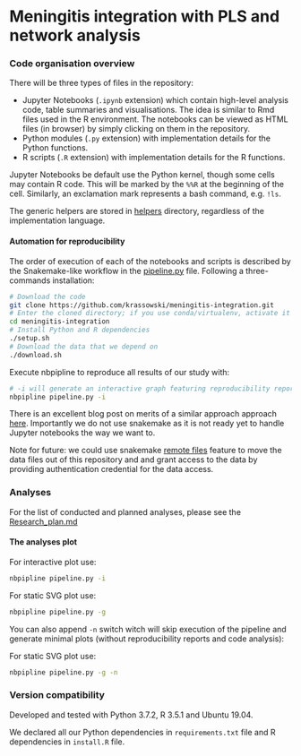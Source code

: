 # Meningitis integration with PLS and network analysis

### Code organisation overview

There will be three types of files in the repository:
 - Jupyter Notebooks (`.ipynb` extension) which contain high-level analysis code, table summaries and visualisations.
  The idea is similar to Rmd files used in the R environment.
  The notebooks can be viewed as HTML files (in browser) by simply clicking on them in the repository.
 - Python modules (`.py` extension) with implementation details for the Python functions.
 - R scripts (`.R` extension) with implementation details for the R functions.

Jupyter Notebooks be default use the Python kernel, though some cells may contain R code.
This will be marked by the `%%R` at the beginning of the cell.
Similarly, an exclamation mark represents a bash command, e.g. `!ls`.

The generic helpers are stored in [helpers](helpers) directory, regardless of the implementation language.


#### Automation for reproducibility

The order of execution of each of the notebooks and scripts is described by the Snakemake-like workflow in the [pipeline.py](pipeline.py) file.
Following a three-commands installation:

```bash
# Download the code
git clone https://github.com/krassowski/meningitis-integration.git
# Enter the cloned directory; if you use conda/virtualenv, activate it now
cd meningitis-integration
# Install Python and R dependencies
./setup.sh
# Download the data that we depend on
./download.sh
```

Execute nbpipline to reproduce all results of our study with:

```bash
# -i will generate an interactive graph featuring reproducibility reports
nbpipline pipeline.py -i
```

There is an excellent blog post on merits of a similar approach approach [here](http://ivory.idyll.org/blog/2018-repeatability-in-practice.html). Importantly we do not use snakemake as it is not ready yet to handle Jupyter notebooks the way we want to. 

Note for future: we could use snakemake [remote files](https://snakemake.readthedocs.io/en/stable/snakefiles/remote_files.html) feature to move the data files out of this repository and and grant access to the data by providing authentication credential for the data access. 

### Analyses

For the list of conducted and planned analyses, please see the [Research_plan.md](Research_plan.md)

#### The analyses plot

For interactive plot use:
```bash
nbpipline pipeline.py -i
```

For static SVG plot use:
```bash
nbpipline pipeline.py -g
```

You can also append `-n` switch witch will skip execution of the pipeline and generate minimal plots (without reproducibility reports and code analysis):

For static SVG plot use:
```bash
nbpipline pipeline.py -g -n
```

### Version compatibility

Developed and tested with Python 3.7.2, R 3.5.1 and Ubuntu 19.04.

We declared all our Python dependencies in `requirements.txt` file and R dependencies in `install.R` file.
